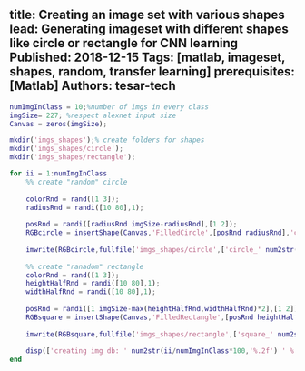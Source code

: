 title: Creating an image set with various shapes 
lead: Generating imageset with different shapes like circle or rectangle for CNN learning
Published: 2018-12-15
Tags: [matlab, imageset, shapes, random, transfer learning]
prerequisites: [Matlab]
Authors: tesar-tech
---

``` matlab
numImgInClass = 10;%number of imgs in every class
imgSize= 227; %respect alexnet input size
Canvas = zeros(imgSize);

mkdir('imgs_shapes');% create folders for shapes
mkdir('imgs_shapes/circle');
mkdir('imgs_shapes/rectangle');

for ii = 1:numImgInClass
    %% create "random" circle
    
    colorRnd = rand([1 3]);
    radiusRnd = randi([10 80],1);
    
    posRnd = randi([radiusRnd imgSize-radiusRnd],[1 2]);
    RGBcircle = insertShape(Canvas,'FilledCircle',[posRnd radiusRnd],'color',colorRnd);
    
    imwrite(RGBcircle,fullfile('imgs_shapes/circle',['circle_' num2str(ii,'%03i') '.jpg']  ))
    
    %% create "ranadom" rectangle
    colorRnd = rand([1 3]);
    heightHalfRnd = randi([10 80],1);
    widthHalfRnd = randi([10 80],1);
    
    posRnd = randi([1 imgSize-max(heightHalfRnd,widthHalfRnd)*2],[1 2]);
    RGBsquare = insertShape(Canvas,'FilledRectangle',[posRnd heightHalfRnd*2 widthHalfRnd*2],'color',colorRnd);
    
    imwrite(RGBsquare,fullfile('imgs_shapes/rectangle',['square_' num2str(ii,'%03i') '.jpg']  ))
    
    disp(['creating img db: ' num2str(ii/numImgInClass*100,'%.2f') ' %'])
end

```